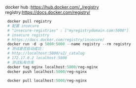 docker hub :https://hub.docker.com/_/registry
registry:https://docs.docker.com/registry/

``` powershell
 docker pull registry
 # 配置 insecure
 # "insecure-registries" : ["myregistrydomain.com:5000"]
 # insecure registry
 # https://docs.docker.com/registry/insecure/
 docker run -d -p 5000:5000 --name registry --rm registry
 # 测试是否启动成功：
 # http://localhost:5000/v2/_catalog
 # 172.17.0.2 localhost:5000
 # 测试私有仓库
 docker tag nginx localhost:5000/reg-nginx
 docker push localhost:5000/reg-nginx
 
 docker pull localhost:5000/reg-nginx
```

